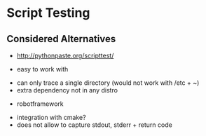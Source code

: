 # Script Testing

## Considered Alternatives

* http://pythonpaste.org/scripttest/
 + easy to work with
 - can only trace a single directory (would not work with /etc + ~)
 - extra dependency not in any distro

* robotframework
 - integration with cmake?
 - does not allow to capture stdout, stderr + return code
